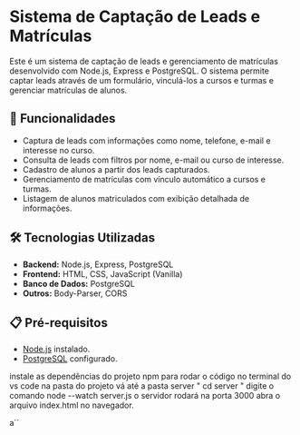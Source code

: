 # Sistema de Captação de Leads e Matrículas

Este é um sistema de captação de leads e gerenciamento de matrículas desenvolvido com Node.js, Express e PostgreSQL. O sistema permite captar leads através de um formulário, vinculá-los a cursos e turmas e gerenciar matrículas de alunos.

## 🚀 Funcionalidades

- Captura de leads com informações como nome, telefone, e-mail e interesse no curso.
- Consulta de leads com filtros por nome, e-mail ou curso de interesse.
- Cadastro de alunos a partir dos leads capturados.
- Gerenciamento de matrículas com vínculo automático a cursos e turmas.
- Listagem de alunos matriculados com exibição detalhada de informações.

## 🛠️ Tecnologias Utilizadas

- **Backend:** Node.js, Express, PostgreSQL
- **Frontend:** HTML, CSS, JavaScript (Vanilla)
- **Banco de Dados:** PostgreSQL
- **Outros:** Body-Parser, CORS

## 📋 Pré-requisitos

- [Node.js](https://nodejs.org/) instalado.
- [PostgreSQL](https://www.postgresql.org/) configurado.

instale as dependências do projeto npm
para rodar o código no terminal do vs code na pasta do projeto vá até a pasta server "  cd server  "
digite o comando node --watch server.js
o servidor rodará na porta 3000
abra o arquivo index.html no navegador.

a´´

